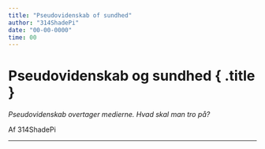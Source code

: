 ```yaml
---
title: "Pseudovidenskab of sundhed"
author: "314ShadePi"
date: "00-00-0000"
time: 00
---
```


# Pseudovidenskab og sundhed { .title }

_Pseudovidenskab overtager medierne. Hvad skal man tro på?_

Af 314ShadePi

---
